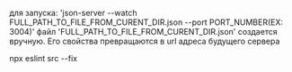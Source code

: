 для запуска: 'json-server --watch FULL_PATH_TO_FILE_FROM_CURENT_DIR.json --port PORT_NUMBER(EX: 3004)'
файл 'FULL_PATH_TO_FILE_FROM_CURENT_DIR.json' создается вручную. Его свойства превращаются в url адреса будущего сервера

npx eslint src --fix
